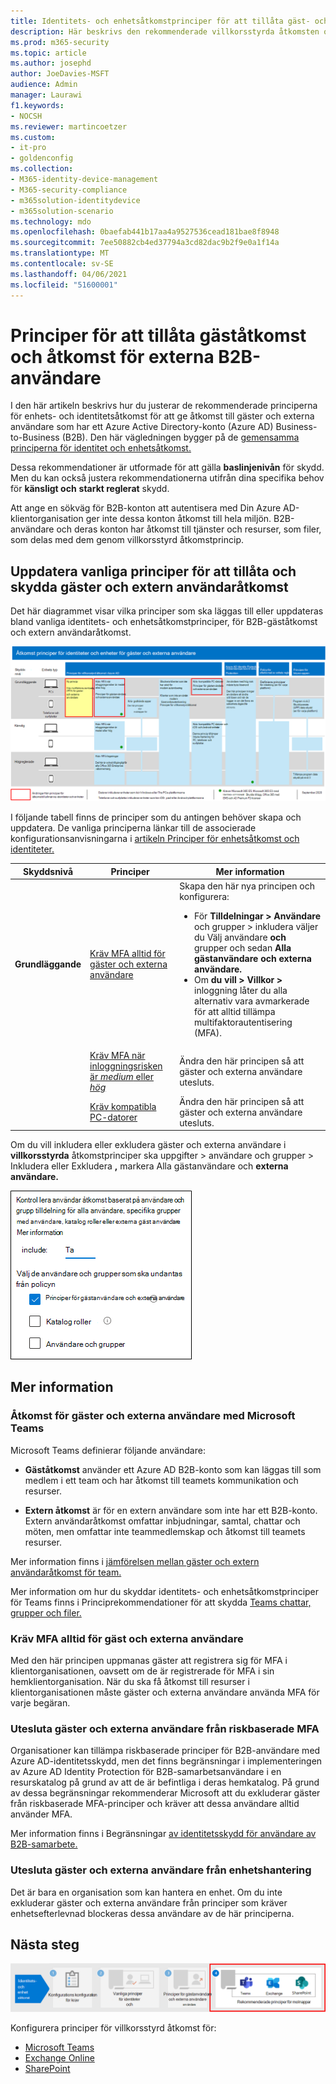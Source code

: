 ```yaml
---
title: Identitets- och enhetsåtkomstprinciper för att tillåta gäst- och extern användares B2B-åtkomst – Microsoft 365 för | Microsoft Docs
description: Här beskrivs den rekommenderade villkorsstyrda åtkomsten och relaterade principer för att skydda åtkomsten för gäster och externa användare.
ms.prod: m365-security
ms.topic: article
ms.author: josephd
author: JoeDavies-MSFT
audience: Admin
manager: Laurawi
f1.keywords:
- NOCSH
ms.reviewer: martincoetzer
ms.custom:
- it-pro
- goldenconfig
ms.collection:
- M365-identity-device-management
- M365-security-compliance
- m365solution-identitydevice
- m365solution-scenario
ms.technology: mdo
ms.openlocfilehash: 0baefab441b17aa4a9527536cead181bae8f8948
ms.sourcegitcommit: 7ee50882cb4ed37794a3cd82dac9b2f9e0a1f14a
ms.translationtype: MT
ms.contentlocale: sv-SE
ms.lasthandoff: 04/06/2021
ms.locfileid: "51600001"
---
```

# <a name="policies-for-allowing-guest-access-and-b2b-external-user-access"></a>Principer för att tillåta gäståtkomst och åtkomst för externa B2B-användare

I den här artikeln beskrivs hur du justerar de rekommenderade principerna för enhets- och identitetsåtkomst för att ge åtkomst till gäster och externa användare som har ett Azure Active Directory-konto (Azure AD) Business-to-Business (B2B). Den här vägledningen bygger på de [gemensamma principerna för identitet och enhetsåtkomst.](identity-access-policies.md)

Dessa rekommendationer är utformade för att gälla **baslinjenivån** för skydd. Men du kan också justera rekommendationerna utifrån dina specifika behov för **känsligt och** **starkt reglerat** skydd.

Att ange en sökväg för B2B-konton att autentisera med Din Azure AD-klientorganisation ger inte dessa konton åtkomst till hela miljön. B2B-användare och deras konton har åtkomst till tjänster och resurser, som filer, som delas med dem genom villkorsstyrd åtkomstprincip.

## <a name="updating-the-common-policies-to-allow-and-protect-guests-and-external-user-access"></a>Uppdatera vanliga principer för att tillåta och skydda gäster och extern användaråtkomst

Det här diagrammet visar vilka principer som ska läggas till eller uppdateras bland vanliga identitets- och enhetsåtkomstprinciper, för B2B-gäståtkomst och extern användaråtkomst.

[![Sammanfattning av principuppdateringar för att skydda gäståtkomst](../../media/microsoft-365-policies-configurations/identity-access-ruleset-guest.png)](https://github.com/MicrosoftDocs/microsoft-365-docs/raw/public/microsoft-365/media/microsoft-365-policies-configurations/identity-access-ruleset-guest.png)

I följande tabell finns de principer som du antingen behöver skapa och uppdatera. De vanliga principerna länkar till de associerade konfigurationsanvisningarna i [artikeln Principer för enhetsåtkomst och identiteter.](identity-access-policies.md)

|Skyddsnivå|Principer|Mer information|
|---|---|---|
|**Grundläggande**|[Kräv MFA alltid för gäster och externa användare](identity-access-policies.md#require-mfa-based-on-sign-in-risk)|Skapa den här nya principen och konfigurera: <ul><li>För **Tilldelningar > Användare** och grupper > inkludera väljer du Välj användare **och** grupper och sedan **Alla gästanvändare och externa användare.**</li><li>Om **du vill > Villkor >** inloggning låter du alla alternativ vara avmarkerade för att alltid tillämpa multifaktorautentisering (MFA).</li></ul>|
||[Kräv MFA när inloggningsrisken är *medium* eller *hög*](identity-access-policies.md#require-mfa-based-on-sign-in-risk)|Ändra den här principen så att gäster och externa användare utesluts.|
||[Kräv kompatibla PC-datorer](identity-access-policies.md#require-compliant-pcs-but-not-compliant-phones-and-tablets)|Ändra den här principen så att gäster och externa användare utesluts.|

Om du vill inkludera eller exkludera gäster och externa användare i **villkorsstyrda** åtkomstprinciper ska uppgifter > användare och grupper > Inkludera eller Exkludera **,** markera Alla gästanvändare och **externa användare.**

![skärmdump med kontroller för att utesluta gäster och externa användare](../../media/microsoft-365-policies-configurations/identity-access-exclude-guests-ui.png)

## <a name="more-information"></a>Mer information

### <a name="guests-and-external-user-access-with-microsoft-teams"></a>Åtkomst för gäster och externa användare med Microsoft Teams

Microsoft Teams definierar följande användare:

- **Gäståtkomst** använder ett Azure AD B2B-konto som kan läggas till som medlem i ett team och har åtkomst till teamets kommunikation och resurser.

- **Extern åtkomst** är för en extern användare som inte har ett B2B-konto. Extern användaråtkomst omfattar inbjudningar, samtal, chattar och möten, men omfattar inte teammedlemskap och åtkomst till teamets resurser.

Mer information finns i [jämförelsen mellan gäster och extern användaråtkomst för team.](/microsoftteams/communicate-with-users-from-other-organizations#compare-external-and-guest-access)

Mer information om hur du skyddar identitets- och enhetsåtkomstprinciper för Teams finns i Principrekommendationer för att skydda [Teams chattar, grupper och filer.](teams-access-policies.md)

### <a name="require-mfa-always-for-guest-and-external-users"></a>Kräv MFA alltid för gäst och externa användare

Med den här principen uppmanas gäster att registrera sig för MFA i klientorganisationen, oavsett om de är registrerade för MFA i sin hemklientorganisation. När du ska få åtkomst till resurser i klientorganisationen måste gäster och externa användare använda MFA för varje begäran.

### <a name="excluding-guests-and-external-users-from-risk-based-mfa"></a>Utesluta gäster och externa användare från riskbaserade MFA

Organisationer kan tillämpa riskbaserade principer för B2B-användare med Azure AD-identitetsskydd, men det finns begränsningar i implementeringen av Azure AD Identity Protection för B2B-samarbetsanvändare i en resurskatalog på grund av att de är befintliga i deras hemkatalog. På grund av dessa begränsningar rekommenderar Microsoft att du exkluderar gäster från riskbaserade MFA-principer och kräver att dessa användare alltid använder MFA.

Mer information finns i Begränsningar [av identitetsskydd för användare av B2B-samarbete.](/azure/active-directory/identity-protection/concept-identity-protection-b2b#limitations-of-identity-protection-for-b2b-collaboration-users)

### <a name="excluding-guests-and-external-users-from-device-management"></a>Utesluta gäster och externa användare från enhetshantering

Det är bara en organisation som kan hantera en enhet. Om du inte exkluderar gäster och externa användare från principer som kräver enhetsefterlevnad blockeras dessa användare av de här principerna.

## <a name="next-step"></a>Nästa steg

![Steg 4: Principer för Microsoft 365-molnappar](../../media/microsoft-365-policies-configurations/identity-device-access-steps-next-step-4.png)

Konfigurera principer för villkorsstyrd åtkomst för:

- [Microsoft Teams](teams-access-policies.md)
- [Exchange Online](secure-email-recommended-policies.md)
- [SharePoint](sharepoint-file-access-policies.md)